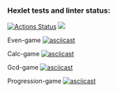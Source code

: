 ### Hexlet tests and linter status:
[![Actions Status](https://github.com/Leepoch/frontend-project-lvl1/workflows/hexlet-check/badge.svg)](https://github.com/Leepoch/frontend-project-lvl1/actions)
<a href="https://codeclimate.com/github/codeclimate/codeclimate/maintainability"><img src="https://api.codeclimate.com/v1/badges/a99a88d28ad37a79dbf6/maintainability" /></a>

Even-game
[![asciicast](https://asciinema.org/a/g8bGVkN8qsgcxjaQiMbnwlnbD.svg)](https://asciinema.org/a/g8bGVkN8qsgcxjaQiMbnwlnbD)

Calc-game
[![asciicast](https://asciinema.org/a/Qbmud05OFxUlhD09LZ29wp2A1.svg)](https://asciinema.org/a/Qbmud05OFxUlhD09LZ29wp2A1)

Gcd-game
[![asciicast](https://asciinema.org/a/mF1IA1VBP56onYv9dLOX7rDJJ.svg)](https://asciinema.org/a/mF1IA1VBP56onYv9dLOX7rDJJ)

Progression-game
[![asciicast](https://asciinema.org/a/DnkfitkzNYWZACyjZNe4NGpeR.svg)](https://asciinema.org/a/DnkfitkzNYWZACyjZNe4NGpeR)